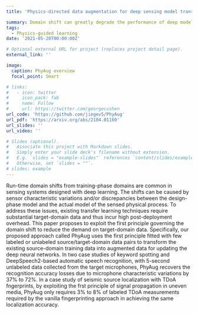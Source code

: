 ```yaml
---
title: 'Physics-directed data augmentation for deep sensing model transfer in cyber-physical systems'

summary: Domain shift can greatly degrade the performance of deep model. We exploit the first principle governing the domain shift to augment data for retraining the model. In the case studies of speech recognition, with 5-second unlabelled data collected from the target-domain microphones, we can recover the accuracy losses due to microphone characteristic variations by up to 72%.
tags:
  - Physics-guided learning
date: '2021-05-20T00:00:00Z'

# Optional external URL for project (replaces project detail page).
external_link: ''

image:
  caption: PhyAug overview
  focal_point: Smart

# links:
#   - icon: twitter
#     icon_pack: fab
#     name: Follow
#     url: https://twitter.com/georgecushen
url_code: 'https://github.com/jiegev5/PhyAug'
url_pdf: 'https://arxiv.org/abs/2104.01160'
url_slides: ''
url_video: ''

# Slides (optional).
#   Associate this project with Markdown slides.
#   Simply enter your slide deck's filename without extension.
#   E.g. `slides = "example-slides"` references `content/slides/example-slides.md`.
#   Otherwise, set `slides = ""`.
# slides: example
---
```

Run-time domain shifts from training-phase domains are common in sensing systems designed with deep learning. The shifts can be caused by sensor characteristic variations and/or discrepancies between the design-phase model and the actual model of the sensed physical process. To address these issues, existing transfer learning techniques require substantial target-domain data and thus incur high post-deployment overhead. This paper proposes to exploit the first principle governing the domain shift to reduce the demand on target-domain data. Specifically, our proposed approach called PhyAug uses the first principle fitted with few labeled or unlabeled source/target-domain data pairs to transform the existing source-domain training data into augmented data for updating the deep neural networks. In two case studies of keyword spotting and DeepSpeech2-based automatic speech recognition, with 5-second unlabeled data collected from the target microphones, PhyAug recovers the recognition accuracy losses due to microphone characteristic variations by 37% to 72%. In a case study of seismic source localization with TDoA fngerprints, by exploiting the frst principle of signal propagation in uneven media, PhyAug only requires 3% to 8% of labeled TDoA measurements required by the vanilla fingerprinting approach in achieving the same localization accuracy.

